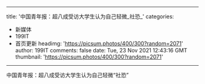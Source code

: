 
---
title: '中国青年报：超八成受访大学生认为自己轻微_社恐_'
categories: 
 - 新媒体
 - 199IT
 - 首页更新
headimg: 'https://picsum.photos/400/300?random=2071'
author: 199IT
comments: false
date: Tue, 23 Nov 2021 12:43:16 GMT
thumbnail: 'https://picsum.photos/400/300?random=2071'
---

<div>   
中国青年报：超八成受访大学生认为自己轻微“社恐”  
</div>
            